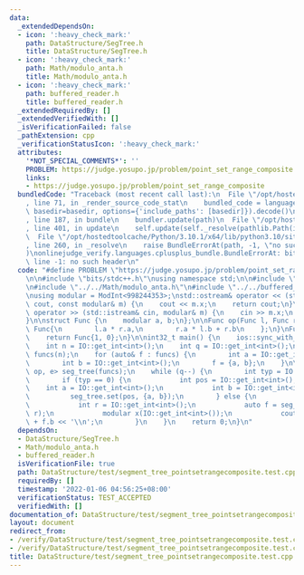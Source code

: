 ```yaml
---
data:
  _extendedDependsOn:
  - icon: ':heavy_check_mark:'
    path: DataStructure/SegTree.h
    title: DataStructure/SegTree.h
  - icon: ':heavy_check_mark:'
    path: Math/modulo_anta.h
    title: Math/modulo_anta.h
  - icon: ':heavy_check_mark:'
    path: buffered_reader.h
    title: buffered_reader.h
  _extendedRequiredBy: []
  _extendedVerifiedWith: []
  _isVerificationFailed: false
  _pathExtension: cpp
  _verificationStatusIcon: ':heavy_check_mark:'
  attributes:
    '*NOT_SPECIAL_COMMENTS*': ''
    PROBLEM: https://judge.yosupo.jp/problem/point_set_range_composite
    links:
    - https://judge.yosupo.jp/problem/point_set_range_composite
  bundledCode: "Traceback (most recent call last):\n  File \"/opt/hostedtoolcache/Python/3.10.1/x64/lib/python3.10/site-packages/onlinejudge_verify/documentation/build.py\"\
    , line 71, in _render_source_code_stat\n    bundled_code = language.bundle(stat.path,\
    \ basedir=basedir, options={'include_paths': [basedir]}).decode()\n  File \"/opt/hostedtoolcache/Python/3.10.1/x64/lib/python3.10/site-packages/onlinejudge_verify/languages/cplusplus.py\"\
    , line 187, in bundle\n    bundler.update(path)\n  File \"/opt/hostedtoolcache/Python/3.10.1/x64/lib/python3.10/site-packages/onlinejudge_verify/languages/cplusplus_bundle.py\"\
    , line 401, in update\n    self.update(self._resolve(pathlib.Path(included), included_from=path))\n\
    \  File \"/opt/hostedtoolcache/Python/3.10.1/x64/lib/python3.10/site-packages/onlinejudge_verify/languages/cplusplus_bundle.py\"\
    , line 260, in _resolve\n    raise BundleErrorAt(path, -1, \"no such header\"\
    )\nonlinejudge_verify.languages.cplusplus_bundle.BundleErrorAt: bits/stdc++.h:\
    \ line -1: no such header\n"
  code: "#define PROBLEM \"https://judge.yosupo.jp/problem/point_set_range_composite\"\
    \n\n#include \"bits/stdc++.h\"\nusing namespace std;\n\n#include \"../SegTree.h\"\
    \n#include \"../../Math/modulo_anta.h\"\n#include \"../../buffered_reader.h\"\n\
    \nusing modular = ModInt<998244353>;\nstd::ostream& operator << (std::ostream&\
    \ cout, const modular& m) {\n    cout << m.x;\n    return cout;\n}\nstd::istream&\
    \ operator >> (std::istream& cin, modular& m) {\n    cin >> m.x;\n    return cin;\n\
    }\n\nstruct Func {\n    modular a, b;\n};\n\nFunc op(Func l, Func r) {\n    return\
    \ Func{\n        l.a * r.a,\n        r.a * l.b + r.b\n    };\n}\nFunc e() {\n\
    \    return Func{1, 0};\n}\n\nint32_t main() {\n    ios::sync_with_stdio(0); cin.tie(0);\n\
    \    int n = IO::get_int<int>();\n    int q = IO::get_int<int>();\n    vector<Func>\
    \ funcs(n);\n    for (auto& f : funcs) {\n        int a = IO::get_int<int>();\n\
    \        int b = IO::get_int<int>();\n        f = {a, b};\n    }\n\n    SegTree<Func,\
    \ op, e> seg_tree(funcs);\n    while (q--) {\n        int typ = IO::get_int<int>();\n\
    \        if (typ == 0) {\n            int pos = IO::get_int<int>();\n        \
    \    int a = IO::get_int<int>();\n            int b = IO::get_int<int>();\n  \
    \          seg_tree.set(pos, {a, b});\n        } else {\n            int l = IO::get_int<int>();\n\
    \            int r = IO::get_int<int>();\n            auto f = seg_tree.prod(l,\
    \ r);\n            modular x(IO::get_int<int>());\n            cout << f.a * x\
    \ + f.b << '\\n';\n        }\n    }\n    return 0;\n}\n"
  dependsOn:
  - DataStructure/SegTree.h
  - Math/modulo_anta.h
  - buffered_reader.h
  isVerificationFile: true
  path: DataStructure/test/segment_tree_pointsetrangecomposite.test.cpp
  requiredBy: []
  timestamp: '2022-01-06 04:56:25+08:00'
  verificationStatus: TEST_ACCEPTED
  verifiedWith: []
documentation_of: DataStructure/test/segment_tree_pointsetrangecomposite.test.cpp
layout: document
redirect_from:
- /verify/DataStructure/test/segment_tree_pointsetrangecomposite.test.cpp
- /verify/DataStructure/test/segment_tree_pointsetrangecomposite.test.cpp.html
title: DataStructure/test/segment_tree_pointsetrangecomposite.test.cpp
---
```

